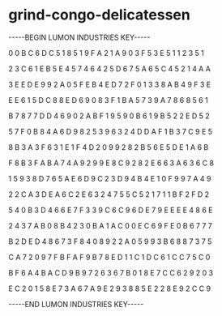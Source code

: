 # grind-congo-delicatessen

-----BEGIN LUMON INDUSTRIES KEY-----

0 0 B C 6 D C 5 1 8 5 1 9 F A 2 1 A 9 0 3 F 5 3 E 5 1 1 2 3 5 1

2 3 C 6 1 E B 5 E 4 5 7 4 6 4 2 5 D 6 7 5 A 6 5 C 4 5 2 1 4 A A

3 E E D E 9 9 2 A 0 5 F E B 4 E D 7 2 F 0 1 3 3 8 A B 4 9 F 3 E

E E 6 1 5 D C 8 8 E D 6 9 0 8 3 F 1 B A 5 7 3 9 A 7 8 6 8 5 6 1

B 7 8 7 7 D D 4 6 9 0 2 A B F 1 9 5 9 0 B 6 1 9 B 5 2 2 E D 5 2

5 7 F 0 B 8 4 A 6 D 9 8 2 5 3 9 6 3 2 4 D D A F 1 B 3 7 C 9 E 5

8 B 3 A 3 F 6 3 1 E 1 F 4 D 2 0 9 9 2 8 2 B 5 6 E 5 D E 1 A 6 B

F 8 B 3 F A B A 7 4 A 9 2 9 9 E 8 C 9 2 8 2 E 6 6 3 A 6 3 6 C 8

1 5 9 3 8 D 7 6 5 A E 6 D 9 C 2 3 D 9 4 B 4 E 1 0 F 9 9 7 A 4 9

2 2 C A 3 D E A 6 C 2 E 6 3 2 4 7 5 5 C 5 2 1 7 1 1 B F 2 F D 2

5 4 0 B 3 D 4 6 6 E 7 F 3 3 9 C 6 C 9 6 D E 7 9 E E E E 4 8 6 E

2 4 3 7 A B 0 8 B 4 2 3 0 B A 1 A C 0 0 E C 6 9 F E 0 B 6 7 7 7

B 2 D E D 4 8 6 7 3 F 8 4 0 8 9 2 2 A 0 5 9 9 3 B 6 8 8 7 3 7 5

C A 7 2 0 9 7 F B F A F 9 B 7 8 E D 1 1 C 1 D C 6 1 C C 7 5 C 0

B F 6 A 4 B A C D 9 B 9 7 2 6 3 6 7 B 0 1 8 E 7 C C 6 2 9 2 0 3

E C 2 0 1 5 8 E 7 3 A 6 7 A 9 E 2 9 3 8 8 5 E 2 2 8 E 9 2 C C 9

-----END LUMON INDUSTRIES KEY-----
